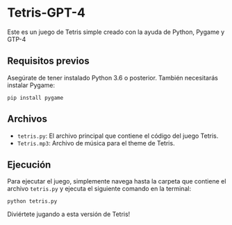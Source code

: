# Tetris-GPT-4
Este es un juego de Tetris simple creado con la ayuda de Python, Pygame y GTP-4

## Requisitos previos

Asegúrate de tener instalado Python 3.6 o posterior. También necesitarás instalar Pygame:

`pip install pygame`

## Archivos

- `tetris.py`: El archivo principal que contiene el código del juego Tetris.
- `Tetris.mp3`: Archivo de música para el theme de Tetris.

## Ejecución

Para ejecutar el juego, simplemente navega hasta la carpeta que contiene el archivo `tetris.py` y ejecuta el siguiente comando en la terminal:

`python tetris.py`

Diviértete jugando a esta versión de Tetris!
